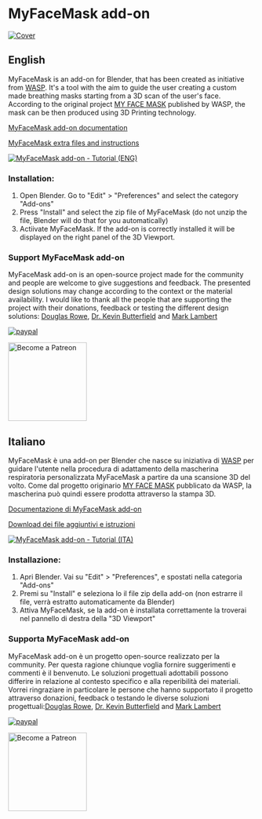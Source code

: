 # MyFaceMask add-on

[![Cover](https://www.3dwasp.com/wp-content/uploads/2020/03/My-Face-Mask-Blender-Add-on.png)](https://www.3dwasp.com/my-face-mask-addon-blender/)

## English

MyFaceMask is an add-on for Blender, that has been created as initiative from [WASP](https://www.3dwasp.com/en/). It's a tool with the aim to guide the user creating a custom made breathing masks starting from a 3D scan of the user's face.
According to the original project [MY FACE MASK](https://www.3dwasp.com/en/3d-printed-mask-from-3d-scanning/) published by WASP, the mask can be then produced using 3D Printing technology.

[MyFaceMask add-on documentation](https://www.3dwasp.com/my-face-mask-addon-blender/)

[MyFaceMask extra files and instructions](https://www.3dwasp.com/en/download/download-info/my-mask-3d-printed-mask-from-3d-scanning/)

[![MyFaceMask add-on - Tutorial (ENG)](http://img.youtube.com/vi/KDNvUnDdqVw/0.jpg)](http://www.youtube.com/watch?v=KDNvUnDdqVw "MyFaceMask add-on - Tutorial (ENG)")

### Installation:

1. Open Blender. Go to "Edit" > "Preferences" and select the category "Add-ons"
3. Press "Install" and select the zip file of MyFaceMask (do not unzip the file, Blender will do that for you automatically)
4. Actiivate MyFaceMask. If the add-on is correctly installed it will be displayed on the right panel of the 3D Viewport.

### Support MyFaceMask add-on

MyFaceMask add-on is an open-source project made for the community and people are welcome to give suggestions and feedback. The presented design solutions may change according to the context or the material availability.
I would like to thank all the people that are supporting the project with their donations, feedback or testing the different design solutions: [Douglas Rowe](https://www.linkedin.com/in/gotjobs/), [Dr. Kevin Butterfield](www.argyleassociates.com) and [Mark Lambert](https://www.linkedin.com/in/marklambertfx)


[![paypal](https://www.paypalobjects.com/en_US/i/btn/btn_donateCC_LG.gif)](https://www.paypal.com/cgi-bin/webscr?cmd=_s-xclick&hosted_button_id=ARSDJWXVFZ346)

<a href="https://www.patreon.com/bePatron?u=26421972" target="_blank"><img src="https://c5.patreon.com/external/logo/become_a_patron_button@2x.png" alt="Become a Patreon" width=160px></a>

## Italiano

MyFaceMask è una add-on per Blender che nasce su iniziativa di [WASP](https://www.3dwasp.com/) per guidare l'utente nella procedura di adattamento della mascherina respiratoria personalizzata MyFaceMask a partire da una scansione 3D del volto.
Come dal progetto originario  [MY FACE MASK](https://www.3dwasp.com/mascherina-stampata-3d-da-scansione-3d/) pubblicato da WASP, la mascherina può quindi essere prodotta attraverso la stampa 3D.

[Documentazione di MyFaceMask add-on](https://www.3dwasp.com/my-face-mask-addon-blender/)

[Download dei file aggiuntivi e istruzioni](https://www.3dwasp.com/en/download/download-info/my-mask-3d-printed-mask-from-3d-scanning/)

[![MyFaceMask add-on - Tutorial (ITA)](http://img.youtube.com/vi/vd0yvsDkQXU/0.jpg)](http://www.youtube.com/watch?v=vd0yvsDkQXU "MyFaceMask add-on - Tutorial (ITA)")

### Installazione:

1. Apri Blender. Vai su "Edit" > "Preferences", e spostati nella categoria "Add-ons"
3. Premi su "Install" e seleziona lo il file zip della add-on (non estrarre il file, verrà estratto automaticamente da Blender)
4. Attiva MyFaceMask, se la add-on è installata correttamente la troverai nel pannello di destra della "3D Viewport"


### Supporta MyFaceMask add-on

MyFaceMask add-on è un progetto open-source realizzato per la community. Per questa ragione chiunque voglia fornire suggerimenti e commenti è il benvenuto.
Le soluzioni progettuali adottabili possono differire in relazione al contesto specifico e alla reperibilità dei materiali.
Vorrei ringraziare in particolare le persone che hanno supportato il progetto attraverso donazioni, feedback o testando le diverse soluzioni progettuali:[Douglas Rowe](https://www.linkedin.com/in/gotjobs/), [Dr. Kevin Butterfield](www.argyleassociates.com) and [Mark Lambert](https://www.linkedin.com/in/marklambertfx)


[![paypal](https://www.paypalobjects.com/en_US/i/btn/btn_donateCC_LG.gif)](https://www.paypal.com/cgi-bin/webscr?cmd=_s-xclick&hosted_button_id=ARSDJWXVFZ346)

<a href="https://www.patreon.com/bePatron?u=26421972" target="_blank"><img src="https://c5.patreon.com/external/logo/become_a_patron_button@2x.png" alt="Become a Patreon" width=160px></a>
